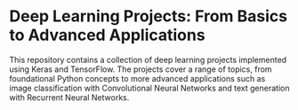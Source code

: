 # Deep Learning Projects: From Basics to Advanced Applications

This repository contains a collection of deep learning projects implemented using Keras and TensorFlow. The projects cover a range of topics, from foundational Python concepts to more advanced applications such as image classification with Convolutional Neural Networks and text generation with Recurrent Neural Networks.
